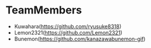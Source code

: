 # TeamMembers

* Kuwahara(https://github.com/ryusuke8318)
* Lemon2321(https://github.com/Lemon2321)
* Bunemon(https://github.com/kanazawabunemon-gif)
